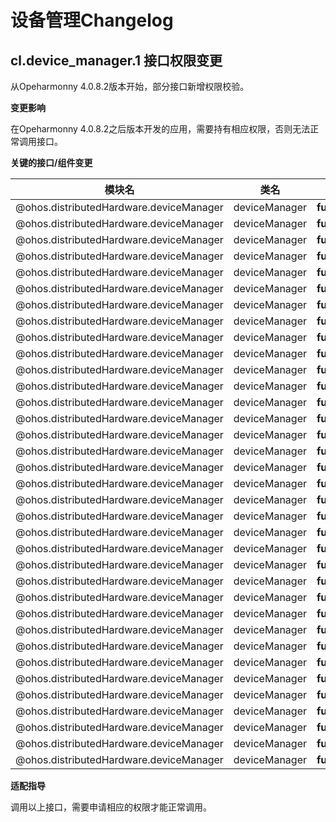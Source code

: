 # 设备管理Changelog


## cl.device_manager.1 接口权限变更

从Opeharmonny 4.0.8.2版本开始，部分接口新增权限校验。

**变更影响**

在Opeharmonny 4.0.8.2之后版本开发的应用，需要持有相应权限，否则无法正常调用接口。

**关键的接口/组件变更**

| 模块名 | 类名 | 方法/属性/枚举/常量 | 新增权限 | 
| -------- | -------- | -------- | -------- |
| \@ohos.distributedHardware.deviceManager | deviceManager | **function**&nbsp;release():&nbsp;void | ohos.permission.ACCESS_SERVICE_DM | 
| \@ohos.distributedHardware.deviceManager | deviceManager | **function**&nbsp;getTrustedDeviceListSync():&nbsp;Array&lt;DeviceInfo&gt; | ohos.permission.ACCESS_SERVICE_DM | 
| \@ohos.distributedHardware.deviceManager | deviceManager | **function**&nbsp;getTrustedDeviceList(callback:AsyncCallback&lt;Array&lt;DeviceInfo&gt;&gt;):&nbsp;void | ohos.permission.ACCESS_SERVICE_DM | 
| \@ohos.distributedHardware.deviceManager | deviceManager | **function**&nbsp;getTrustedDeviceList():&nbsp;Promise&lt;Array&lt;DeviceInfo&gt;&gt; | ohos.permission.ACCESS_SERVICE_DM | 
| \@ohos.distributedHardware.deviceManager | deviceManager | **function**&nbsp;getLocalDeviceInfoSync():&nbsp;DeviceInfo | ohos.permission.ACCESS_SERVICE_DM | 
| \@ohos.distributedHardware.deviceManager | deviceManager | **function**&nbsp;getLocalDeviceInfo(callback:AsyncCallback&lt;DeviceInfo&gt;):&nbsp;void | ohos.permission.ACCESS_SERVICE_DM | 
| \@ohos.distributedHardware.deviceManager | deviceManager | **function**&nbsp;getLocalDeviceInfo():&nbsp;Promise&lt;DeviceInfo&gt; | ohos.permission.ACCESS_SERVICE_DM | 
| \@ohos.distributedHardware.deviceManager | deviceManager | **function**&nbsp;getDeviceInfo(networkId:&nbsp;string,&nbsp;callback:AsyncCallback&lt;DeviceInfo&gt;):&nbsp;void | ohos.permission.ACCESS_SERVICE_DM | 
| \@ohos.distributedHardware.deviceManager | deviceManager | **function**&nbsp;getDeviceInfo(networkId:&nbsp;string):&nbsp;Promise&lt;DeviceInfo&gt; | ohos.permission.ACCESS_SERVICE_DM | 
| \@ohos.distributedHardware.deviceManager | deviceManager | **function**&nbsp;startDeviceDiscovery(subscribeInfo:&nbsp;SubscribeInfo):&nbsp;void | ohos.permission.ACCESS_SERVICE_DM | 
| \@ohos.distributedHardware.deviceManager | deviceManager | **function**&nbsp;startDeviceDiscovery(subscribeInfo:&nbsp;SubscribeInfo,&nbsp;filterOptions?:&nbsp;string):&nbsp;void | ohos.permission.ACCESS_SERVICE_DM | 
| \@ohos.distributedHardware.deviceManager | deviceManager | **function**&nbsp;stopDeviceDiscovery(subscribeId:&nbsp;number):&nbsp;void | ohos.permission.ACCESS_SERVICE_DM | 
| \@ohos.distributedHardware.deviceManager | deviceManager | **function**&nbsp;publishDeviceDiscovery(publishInfo:&nbsp;PublishInfo):&nbsp;void | ohos.permission.ACCESS_SERVICE_DM | 
| \@ohos.distributedHardware.deviceManager | deviceManager | **function**&nbsp;unPublishDeviceDiscovery(publishId:&nbsp;number):&nbsp;void | ohos.permission.ACCESS_SERVICE_DM | 
| \@ohos.distributedHardware.deviceManager | deviceManager | **function**&nbsp;authenticateDevice(deviceInfo:&nbsp;DeviceInfo,&nbsp;authParam:&nbsp;AuthParam,&nbsp;callback:&nbsp;AsyncCallback&lt;{deviceId:&nbsp;string,&nbsp;pinToken&nbsp;?:&nbsp;number}&gt;):&nbsp;void | ohos.permission.ACCESS_SERVICE_DM | 
| \@ohos.distributedHardware.deviceManager | deviceManager | **function**&nbsp;unAuthenticateDevice(deviceInfo:&nbsp;DeviceInfo):&nbsp;void | ohos.permission.ACCESS_SERVICE_DM | 
| \@ohos.distributedHardware.deviceManager | deviceManager | **function**&nbsp;verifyAuthInfo(authInfo:&nbsp;AuthInfo,&nbsp;callback:&nbsp;AsyncCallback&lt;{deviceId:&nbsp;string,&nbsp;level:&nbsp;number}&gt;):&nbsp;void | ohos.permission.ACCESS_SERVICE_DM | 
| \@ohos.distributedHardware.deviceManager | deviceManager | **function**&nbsp;setUserOperation(operateAction:&nbsp;number,&nbsp;params:&nbsp;string):&nbsp;void | ohos.permission.ACCESS_SERVICE_DM | 
| \@ohos.distributedHardware.deviceManager | deviceManager | **function**&nbsp;requestCredentialRegisterInfo(requestInfo:&nbsp;string,&nbsp;callback:&nbsp;AsyncCallback&lt;{registerInfo:&nbsp;string}&gt;):&nbsp;void; | ohos.permission.ACCESS_SERVICE_DM | 
| \@ohos.distributedHardware.deviceManager | deviceManager | **function**&nbsp;importCredential(credentialInfo:&nbsp;string,&nbsp;callback:&nbsp;AsyncCallback&lt;{resultInfo:&nbsp;string}&gt;):&nbsp;void; | ohos.permission.ACCESS_SERVICE_DM | 
| \@ohos.distributedHardware.deviceManager | deviceManager | **function**&nbsp;deleteCredential(queryInfo:&nbsp;string,&nbsp;callback:&nbsp;AsyncCallback&lt;{resultInfo:&nbsp;string}&gt;):&nbsp;void; | ohos.permission.ACCESS_SERVICE_DM | 
| \@ohos.distributedHardware.deviceManager | deviceManager | **function**&nbsp;on(type:&nbsp;'uiStateChange',&nbsp;callback:&nbsp;Callback&lt;{&nbsp;param:&nbsp;string}&gt;):&nbsp;void; | ohos.permission.ACCESS_SERVICE_DM | 
| \@ohos.distributedHardware.deviceManager | deviceManager | **function**&nbsp;off(type:&nbsp;'uiStateChange',&nbsp;callback?:&nbsp;Callback&lt;{&nbsp;param:&nbsp;string}&gt;):&nbsp;void; | ohos.permission.ACCESS_SERVICE_DM | 
| \@ohos.distributedHardware.deviceManager | deviceManager | **function**&nbsp;on(type:&nbsp;'deviceStateChange',&nbsp;callback:&nbsp;Callback&lt;{&nbsp;action:&nbsp;DeviceStateChangeAction,&nbsp;device:&nbsp;DeviceInfo&nbsp;}&gt;):&nbsp;void | ohos.permission.ACCESS_SERVICE_DM | 
| \@ohos.distributedHardware.deviceManager | deviceManager | **function**&nbsp;off(type:&nbsp;'deviceStateChange',&nbsp;callback?:&nbsp;Callback&lt;{&nbsp;action:&nbsp;DeviceStateChangeAction,&nbsp;device:&nbsp;DeviceInfo&nbsp;}&gt;):&nbsp;void | ohos.permission.ACCESS_SERVICE_DM | 
| \@ohos.distributedHardware.deviceManager | deviceManager | **function**&nbsp;on(type:&nbsp;'deviceFound',&nbsp;callback:&nbsp;Callback&lt;{&nbsp;subscribeId:&nbsp;number,&nbsp;device:&nbsp;DeviceInfo&nbsp;}&gt;):&nbsp;void | ohos.permission.ACCESS_SERVICE_DM | 
| \@ohos.distributedHardware.deviceManager | deviceManager | **function**&nbsp;off(type:&nbsp;'deviceFound',&nbsp;callback?:&nbsp;Callback&lt;{&nbsp;subscribeId:&nbsp;number,&nbsp;device:&nbsp;DeviceInfo&nbsp;}&gt;):&nbsp;void | ohos.permission.ACCESS_SERVICE_DM | 
| \@ohos.distributedHardware.deviceManager | deviceManager | **function**&nbsp;on(type:&nbsp;'discoverFail',&nbsp;callback:&nbsp;Callback&lt;{&nbsp;subscribeId:&nbsp;number,&nbsp;reason:&nbsp;number&nbsp;}&gt;):&nbsp;void | ohos.permission.ACCESS_SERVICE_DM | 
| \@ohos.distributedHardware.deviceManager | deviceManager | **function**&nbsp;off(type:&nbsp;'discoverFail',&nbsp;callback?:&nbsp;Callback&lt;{&nbsp;subscribeId:&nbsp;number,&nbsp;reason:&nbsp;number&nbsp;}&gt;):&nbsp;void | ohos.permission.ACCESS_SERVICE_DM | 
| \@ohos.distributedHardware.deviceManager | deviceManager | **function**&nbsp;on(type:&nbsp;'publishSuccess',&nbsp;callback:&nbsp;Callback&lt;{&nbsp;publishId:&nbsp;number&nbsp;}&gt;):&nbsp;void | ohos.permission.ACCESS_SERVICE_DM | 
| \@ohos.distributedHardware.deviceManager | deviceManager | **function**&nbsp;off(type:&nbsp;'publishSuccess',&nbsp;callback?:&nbsp;Callback&lt;{&nbsp;publishId:&nbsp;number&nbsp;}&gt;):&nbsp;void | ohos.permission.ACCESS_SERVICE_DM | 
| \@ohos.distributedHardware.deviceManager | deviceManager | **function**&nbsp;on(type:&nbsp;'publishFail',&nbsp;callback:&nbsp;Callback&lt;{&nbsp;publishId:&nbsp;number,&nbsp;reason:&nbsp;number&nbsp;}&gt;):&nbsp;void | ohos.permission.ACCESS_SERVICE_DM | 
| \@ohos.distributedHardware.deviceManager | deviceManager | **function**&nbsp;off(type:&nbsp;'publishFail',&nbsp;callback?:&nbsp;Callback&lt;{&nbsp;publishId:&nbsp;number,&nbsp;reason:&nbsp;number&nbsp;}&gt;):&nbsp;void | ohos.permission.ACCESS_SERVICE_DM | 
| \@ohos.distributedHardware.deviceManager | deviceManager | **function**&nbsp;on(type:&nbsp;'serviceDie',&nbsp;callback:&nbsp;()&nbsp;=&gt;&nbsp;void):&nbsp;void | ohos.permission.ACCESS_SERVICE_DM | 
| \@ohos.distributedHardware.deviceManager | deviceManager | **function**&nbsp;off(type:&nbsp;'serviceDie',&nbsp;callback?:&nbsp;()&nbsp;=&gt;&nbsp;void):&nbsp;void | ohos.permission.ACCESS_SERVICE_DM | 

**适配指导**

调用以上接口，需要申请相应的权限才能正常调用。

<!--no_check-->